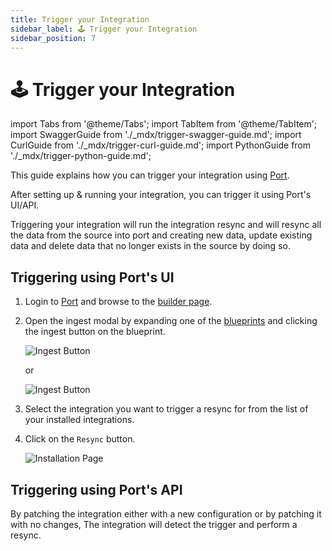 ```yaml
---
title: Trigger your Integration
sidebar_label: 🕹️ Trigger your Integration
sidebar_position: 7
---
```


# 🕹️ Trigger your Integration

import Tabs from '@theme/Tabs';
import TabItem from '@theme/TabItem';
import SwaggerGuide from './\_mdx/trigger-swagger-guide.md';
import CurlGuide from './\_mdx/trigger-curl-guide.md';
import PythonGuide from './\_mdx/trigger-python-guide.md';

This guide explains how you can trigger your integration using [Port](https://app.getport.io).

After setting up & running your integration, you can trigger it using Port's UI/API.

Triggering your integration will run the integration resync and will resync all the data from the source into port and
creating new data, update existing data and delete data that no longer exists in the source by doing so.

## Triggering using Port's UI

1. Login to [Port](https://app.getport.io) and browse to the [builder page](https://app.getport.io/dev-portal).

2. Open the ingest modal by expanding one of the [blueprints](https://docs.getport.io/build-your-software-catalog/define-your-data-model/setup-blueprint/) and clicking the ingest button on the blueprint.

   ![Ingest Button](@site/static/img/ingest-button-1.png)

   or

   ![Ingest Button](@site/static/img/ingest-button-2.png)

3. Select the integration you want to trigger a resync for from the list of your installed integrations.
4. Click on the `Resync` button.

   ![Installation Page](@site/static/img/resync-button.png)

## Triggering using Port's API

By patching the integration either with a new configuration or by patching it with no changes, The integration will
detect the trigger and perform a resync.

<Tabs>
    <TabItem value="swagger" label="Swagger" default>
        <SwaggerGuide/>
    </TabItem>
    <TabItem value="curl" label="cURL">
        <CurlGuide/>
    </TabItem>
    <TabItem value="python" label="Python">
        <PythonGuide/>
    </TabItem>
</Tabs>
